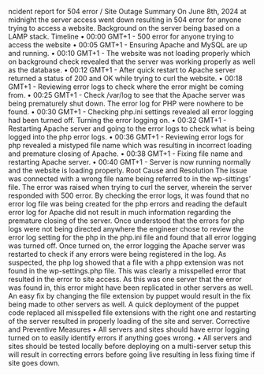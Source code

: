 ncident report for 504 error / Site Outage
Summary
On June 8th, 2024 at midnight the server access went down resulting in 504 error for anyone trying to access a website. Background on the server being based on a LAMP stack.
Timeline
•	00:00 GMT+1 - 500 error for anyone trying to access the website
•	00:05 GMT+1 - Ensuring Apache and MySQL are up and running.
•	00:10 GMT+1 - The website was not loading properly which on background check revealed that the server was working properly as well as the database.
•	00:12 GMT+1 - After quick restart to Apache server returned a status of 200 and OK while trying to curl the website.
•	00:18 GMT+1 - Reviewing error logs to check where the error might be coming from.
•	00:25 GMT+1 - Check /var/log to see that the Apache server was being prematurely shut down. The error log for PHP were nowhere to be found.
•	00:30 GMT+1 - Checking php.ini settings revealed all error logging had been turned off. Turning the error logging on.
•	00:32 GMT+1 - Restarting Apache server and going to the error logs to check what is being logged into the php error logs.
•	00:36 GMT+1 - Reviewing error logs for php revealed a mistyped file name which was resulting in incorrect loading and premature closing of Apache.
•	00:38 GMT+1 - Fixing file name and restarting Apache server.
•	00:40 GMT+1 - Server is now running normally and the website is loading properly.
Root Cause and Resolution
The issue was connected with a wrong file name being referred to in the wp-sittings’ file. The error was raised when trying to curl the server, wherein the server responded with 500 error. By checking the error logs, it was found that no error log file was being created for the php errors and reading the default error log for Apache did not result in much information regarding the premature closing of the server. Once understood that the errors for php logs were not being directed anywhere the engineer chose to review the error log setting for the php in the php.ini file and found that all error logging was turned off. Once turned on, the error logging the Apache server was restarted to check if any errors were being registered in the log. As suspected, the php log showed that a file with a phpp extension was not found in the wp-settings.php file. This was clearly a misspelled error that resulted in the error to site access. As this was one server that the error was found in, this error might have been replicated in other servers as well. An easy fix by changing the file extension by puppet would result in the fix being made to other servers as well. A quick deployment of the puppet code replaced all misspelled file extensions with the right one and restarting of the server resulted in properly loading of the site and server.
Corrective and Preventive Measures
•	All servers and sites should have error logging turned on to easily identify errors if anything goes wrong.
•	All servers and sites should be tested locally before deploying on a multi-server setup this will result in correcting errors before going live resulting in less fixing time if site goes down.

